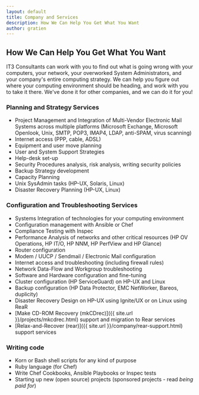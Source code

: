 ```yaml
---
layout: default
title: Company and Services
description: How We Can Help You Get What You Want
author: gratien
---
```


## How We Can Help You Get What You Want

IT3 Consultants can work with you to find out what is going wrong with your computers, your network, your overworked System Administrators, and your company's entire computing strategy.
We can help you figure out where your computing environment should be heading, and work with you to take it there. We've done it for other companies, and we can do it for you!

### Planning and Strategy Services

 * Project Management and Integration of Multi-Vendor Electronic Mail Systems across multiple platforms (Microsoft Exchange, Microsoft Openlook, Unix, SMTP, POP3, IMAP4, LDAP, anti-SPAM, virus scanning)
 * Internet access (PPP, cable, ADSL)
 * Equipment and user move planning
 * User and System Support Strategies
 * Help-desk set-up
 * Security Procedures analysis, risk analysis, writing security policies
 * Backup Strategy development
 * Capacity Planning
 * Unix SysAdmin tasks (HP-UX, Solaris, Linux)
 * Disaster Recovery Planning (HP-UX, Linux)

### Configuration and Troubleshooting Services

 * Systems Integration of technologies for your computing environment
 * Configuration management with Ansible or Chef
 * Compliance Testing with Inspec
 * Performance Analysis of networks and other critical resources (HP OV Operations, HP IT/O, HP NNM, HP PerfView and HP Glance)
 * Router configuration
 * Modem / UUCP / Sendmail / Electronic Mail configuration
 * Internet access and troubleshooting (including firewall rules)
 * Network Data-Flow and Workgroup troubleshooting
 * Software and Hardware configuration and fine-tuning
 * Cluster configuration (HP ServiceGuard) on HP-UX and Linux
 * Backup configuration (HP Data Protector, EMC NetWorker, Bareos, duplicity)
 * Disaster Recovery Design on HP-UX using Ignite/UX or on Linux using ReaR
 * [Make CD-ROM Recovery (mkCDrec)]({{ site.url }}/projects/mkcdrec.html) support and migration to Rear services
 * [Relax-and-Recover (rear)]({{ site.url }}/company/rear-support.html) support services

### Writing code

 * Korn or Bash shell scripts for any kind of purpose
 * Ruby language (for Chef)
 * Write Chef Cookbooks, Ansible Playbooks or Inspec tests
 * Starting up new (open source) projects (sponsored projects - read _being paid for_)
